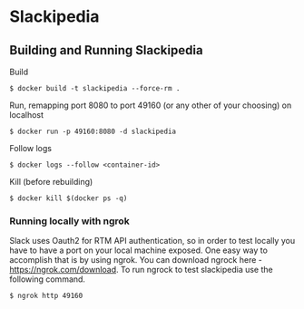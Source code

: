 # Slackipedia

## Building and Running Slackipedia

Build

`$ docker build -t slackipedia --force-rm .`

Run, remapping port 8080 to port 49160 (or any other of your choosing) on localhost

`$ docker run -p 49160:8080 -d slackipedia`

Follow logs

`$ docker logs --follow <container-id>`

Kill (before rebuilding)

`$ docker kill $(docker ps -q)`

### Running locally with ngrok

Slack uses Oauth2 for RTM API authentication, so in order to test locally
you have to have a port on your local machine exposed. One easy way to 
accomplish that is by using ngrok. You can download ngrock here - https://ngrok.com/download.
To run ngrock to test slackipedia use the following command.

`$ ngrok http 49160`
